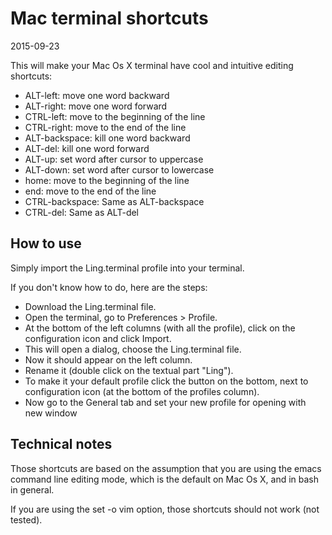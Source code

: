 Mac terminal shortcuts
===========================
2015-09-23



This will make your Mac Os X terminal have cool and intuitive editing shortcuts:



- ALT-left: move one word backward
- ALT-right: move one word forward
- CTRL-left: move to the beginning of the line
- CTRL-right: move to the end of the line
- ALT-backspace: kill one word backward
- ALT-del: kill one word forward
- ALT-up: set word after cursor to uppercase
- ALT-down: set word after cursor to lowercase
- home: move to the beginning of the line
- end: move to the end of the line
- CTRL-backspace: Same as ALT-backspace
- CTRL-del: Same as ALT-del



How to use
--------------


Simply import the Ling.terminal profile into your terminal.


If you don't know how to do, here are the steps:

- Download the Ling.terminal file.
- Open the terminal, go to Preferences > Profile.
- At the bottom of the left columns (with all the profile), click on the configuration icon and click Import.
- This will open a dialog, choose the Ling.terminal file.
- Now it should appear on the left column.
- Rename it (double click on the textual part "Ling").
- To make it your default profile click the button on the bottom, next to configuration icon (at the bottom of the profiles column).
- Now go to the General tab and set your new profile for opening with new window



Technical notes
--------------------

Those shortcuts are based on the assumption that you are using the emacs command line editing mode,
which is the default on Mac Os X, and in bash in general.

If you are using the set -o vim option, those shortcuts should not work (not tested).





